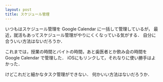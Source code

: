 ```yaml
---
layout: post
title: スケジュール管理
---
```


いつもはスケジュール管理を Google Calendar に一括して管理しているが，
最近，就活もあってスケジュール管理がやりにくくなっている気がする．
自分に合ういい方法はないだろうか．

これまでは，授業の時間とバイトの時間，あと歯医者とか飲み会の時間を
Google Calendar で管理した．
iOSにもリンクして，それなりに使い勝手はよかった．

けどこれだと細かなタスク管理ができない．
何かいい方法はないだろうか．
